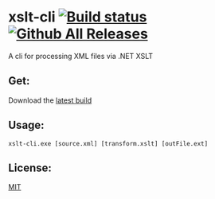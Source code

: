 # xslt-cli [![Build status](https://ci.appveyor.com/api/projects/status/rb7b9wcbpxtfm9vr?svg=true)](https://ci.appveyor.com/project/oledid/xslt-cli) [![Github All Releases](https://img.shields.io/github/downloads/oledid-gotnet/xslt-cli/total.svg)](https://github.com/oledid-dotnet/xslt-cli/releases/latest)

A cli for processing XML files via .NET XSLT

## Get:
Download the [latest build](https://github.com/oledid-dotnet/xslt-cli/releases/latest)

## Usage:
```
xslt-cli.exe [source.xml] [transform.xslt] [outFile.ext]
```

## License:
[MIT](LICENSE)
